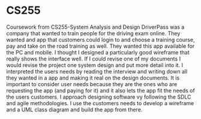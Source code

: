 # CS255
Coursework from CS255-System Analysis and Design
DriverPass was a company that wanted to train people for the driving exam online. They wanted and app that customers could login to and choose a training course, pay and take on the road training as well. They wanted this app available for the PC and mobile. I thought I designed a particularly good wireframe that really shows the interface well. If I could revise one of my documents I would revise the project one system design and put more detail into it. I interpreted the users needs by reading the interview and writing down all they wanted in a app and making it real on the design documents. It is important to consider user needs because they are the ones who are requesting the app (and paying for it) and it also lets the app fit the needs of the users customers. I approach designing software vy following the SDLC and agile methodologies. I use the customers needs to develop a wireframe and a UML class diagram and build the app from there.
